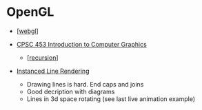 OpenGL
======

* [[webgl]]

* [CPSC 453 Introduction to Computer Graphics](http://algorithmicbotany.org/courses/Fall2019/)
    * [[recursion]]
* [Instanced Line Rendering](https://wwwtyro.net/2019/11/18/instanced-lines.html)
    * Drawing lines is hard. End caps and joins
    * Good decription with diagrams
    * Lines in 3d space rotating (see last live animation example)


[//begin]: # "Autogenerated link references for markdown compatibility"
[webgl]: webgl.md "WebGL"
[recursion]: recursion.md "recursion"
[//end]: # "Autogenerated link references"